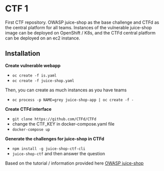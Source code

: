 # CTF 1

First CTF repository. OWASP juice-shop as the base challenge and CTFd as the central platform for all teams.
Instances of the vulnerable juice-shop image can be deployed on OpenShift / K8s, and the CTFd central platform can be deployed on an ec2 instance.

## Installation

**Create vulnerable webapp**

- `oc create -f is.yaml`
- `oc create -f juice-shop.yaml`

Then, you can create as much instances as you have teams
- `oc process -p NAME=grey juice-shop-app | oc create -f -`

**Create CTFd interface**

- `git clone https://github.com/CTFd/CTFd`
- change the CTF_KEY in docker-compose.yaml file
- `docker-compose up`

**Generate the challenges for juice-shop in CTFd**

- `npm install -g juice-shop-ctf-cli`
- `juice-shop-ctf` and then answer the question

Based on the tutorial / information provided here [OWASP juice-shop](https://bkimminich.gitbooks.io/pwning-owasp-juice-shop/content/part1/ctf.html)
